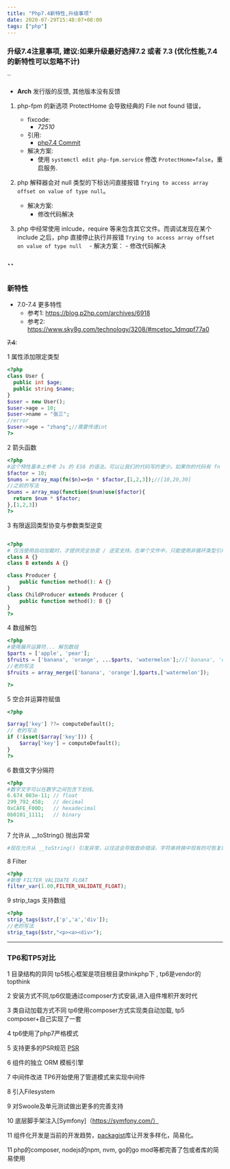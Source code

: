 ```yaml
---
title: "Php7.4新特性,升级事项"
date: 2020-07-29T15:48:07+08:00
tags: ["php"]
---
```

### 升级7.4注意事项, 建议:如果升级最好选择7.2 或者 7.3 (优化性能,7.4的新特性可以忽略不计)
``
- **Arch** 发行版的反馈, 其他版本没有反馈

1. php-fpm 的新选项 ProtectHome 会导致经典的 File not found 错误，
   - fixcode: 
        - _72510_ 
   - 引用: 
        - [php7.4 Commit](https://github.com/php/php-src/commit/40c4d7f1820df1872a71ab07fd26da45a203e37f#diff-c0605c0e7e1db864472acf66a9812d33R22)
   - 解决方案:
        - 使用 `systemctl edit php-fpm.service` 修改 `ProtectHome=false`，重启服务.
   
2. php 解释器会对 null 类型的下标访问直接报错 `Trying to access array offset on value of type null`。
   - 解决方案:
        - 修改代码解决 
        
3. php 中经常使用 inlcude，require 等来包含其它文件。而调试发现在某个 include 之后，php 直接停止执行并报错 `Trying to access array offset on value of type null`
  　- 解决方案：
        - 修改代码解决

``
---

### 新特性

 - 7.0-7.4 更多特性
    - 参考1: https://blog.p2hp.com/archives/6918 
    - 参考2: https://www.sky8g.com/technology/3208/#mcetoc_1dmqpf77a0

~~7.4~~:

1 属性添加限定类型
```php
<?php
class User {
  public int $age;
  public string $name;
}  
$user = new User();
$user->age = 10;
$user->name = "张三";
//error
$user->age = "zhang";//需要传递int
?>

````
2 箭头函数

```php
<?php
#这个特性基本上参考 Js 的 ES6 的语法。可以让我们的代码写的更少。如果你的代码有 fn 这个函数。可能会冲突
$factor = 10;
$nums = array_map(fn($n)=>$n * $factor,[1,2,3]);//[10,20,30]
//之前的写法
$nums = array_map(function($num)use($factor){
  return $num * $factor;
},[1,2,3])
?>
```

3 有限返回类型协变与参数类型逆变
```php

<?php     
# 仅当使用自动加载时，才提供完全协变 / 逆变支持。在单个文件中，只能使用非循环类型引用，因为所有类在被引用之前都必须可用。
class A {}
class B extends A {}

class Producer {
    public function method(): A {}
}
class ChildProducer extends Producer {
    public function method(): B {}
}
?>

```

4 数组解包
```php
<?php
#使用展开运算符... 解包数组
$parts = ['apple', 'pear'];
$fruits = ['banana', 'orange', ...$parts, 'watermelon'];//['banana', 'orange', 'apple', 'pear', 'watermelon'];
//老的写法
$fruits = array_merge(['banana', 'orange'],$parts,['watermelon']);

?>

```
5 空合并运算符赋值
```php
<?php

$array['key'] ??= computeDefault();
// 老的写法
if (!isset($array['key'])) {
    $array['key'] = computeDefault();
}
?>

```

6 数值文字分隔符
```php
<?php
#数字文字可以在数字之间包含下划线。
6.674_083e-11; // float
299_792_458;   // decimal
0xCAFE_F00D;   // hexadecimal
0b0101_1111;   // binary
?>

```

7 允许从 __toString() 抛出异常
```php
#现在允许从 __toString() 引发异常，以往这会导致致命错误，字符串转换中现有的可恢复致命错误已转换为 Error 异常。
```

8 Filter
```php
<?php
#新增 FILTER_VALIDATE_FLOAT
filter_var(1.00,FILTER_VALIDATE_FLOAT);
```

9 strip_tags 支持数组
```php
<?php
strip_tags($str,['p','a','div']);
//老的写法
strip_tags($str,"<p><a><div>");
```


---

### TP6和TP5对比

1 目录结构的异同 tp5核心框架是项目根目录thinkphp下 , tp6是vendor的topthink

2 安装方式不同,tp6仅能通过composer方式安装,进入组件堆积开发时代

3 类自动加载方式不同 tp6使用composer方式实现类自动加载, tp5 composer+自己实现了一套

4 tp6使用了php7严格模式

5 支持更多的PSR规范   [PSR](https://learnku.com/docs/psr)

6 组件的独立 ORM 模板引擎 

7 中间件改进 TP6开始使用了管道模式来实现中间件

8 引入Filesystem

9 对Swoole及单元测试做出更多的完善支持

10 底层脚手架注入[Symfony]（https://symfony.com/）

11 组件化开发是当前的开发趋势，[packagist](https://packagist.org/)库让开发多样化，简易化。

11 php的composer, nodejs的npm, nvm, go的go mod等都完善了包或者库的简易使用